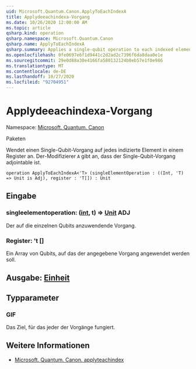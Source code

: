 ```yaml
---
uid: Microsoft.Quantum.Canon.ApplyToEachIndexA
title: Applydeeachindexa-Vorgang
ms.date: 10/26/2020 12:00:00 AM
ms.topic: article
qsharp.kind: operation
qsharp.namespace: Microsoft.Quantum.Canon
qsharp.name: ApplyToEachIndexA
qsharp.summary: Applies a single-qubit operation to each indexed element in a register. The modifier `A` indicates that the single-qubit operation is adjointable.
ms.openlocfilehash: 0fe0697e6f1d9441c2d2ad2c7396f6da8daa0e1e
ms.sourcegitcommit: 29e0d88a30e4166fa580132124b0eb57e1f0e986
ms.translationtype: MT
ms.contentlocale: de-DE
ms.lasthandoff: 10/27/2020
ms.locfileid: "92704951"
---
```

# <a name="applytoeachindexa-operation"></a>Applydeeachindexa-Vorgang

Namespace: [Microsoft. Quantum. Canon](xref:Microsoft.Quantum.Canon)

Paketen [](https://nuget.org/packages/)


Wendet einen Single-Qubit-Vorgang auf jedes indizierte Element in einem Register an.
Der-Modifizierer `A` gibt an, dass der Single-Qubit-Vorgang adjointable ist.

```qsharp
operation ApplyToEachIndexA<'T> (singleElementOperation : ((Int, 'T) => Unit is Adj), register : 'T[]) : Unit
```


## <a name="input"></a>Eingabe

### <a name="singleelementoperation--intt--unit-adj"></a>singleelementoperation: ([int](xref:microsoft.quantum.lang-ref.int), t) => [Unit](xref:microsoft.quantum.lang-ref.unit) ADJ

Der auf die einzelnen Qubits anzuwendende Vorgang.


### <a name="register--t"></a>Register: 't []

Ein Array von Qubits, auf das der angegebene Vorgang angewendet werden soll.



## <a name="output--unit"></a>Ausgabe: [Einheit](xref:microsoft.quantum.lang-ref.unit)



## <a name="type-parameters"></a>Typparameter

### <a name="t"></a>GIF

Das Ziel, für das jeder der Vorgänge fungiert.

## <a name="see-also"></a>Weitere Informationen

- [Microsoft. Quantum. Canon. applyteachindex](xref:Microsoft.Quantum.Canon.ApplyToEachIndex)